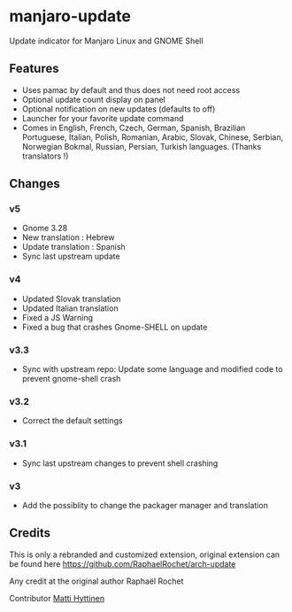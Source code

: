 # manjaro-update
Update indicator for Manjaro Linux and GNOME Shell

## Features
- Uses pamac by default and thus does not need root access
- Optional update count display on panel
- Optional notification on new updates (defaults to off)
- Launcher for your favorite update command
- Comes in English, French, Czech, German, Spanish, Brazilian Portuguese, Italian, Polish, Romanian, Arabic, Slovak, Chinese, Serbian, Norwegian Bokmal, Russian, Persian, Turkish languages. (Thanks translators !)

## Changes

### v5
- Gnome 3.28
- New translation : Hebrew
- Update translation : Spanish
- Sync last upstream update 

### v4
- Updated Slovak translation
- Updated Italian translation
- Fixed a JS Warning
- Fixed a bug that crashes Gnome-SHELL on update

### v3.3
- Sync with upstream repo: Update some language and modified code to prevent gnome-shell crash

### v3.2
- Correct the default settings

### v3.1
- Sync last upstream changes to prevent shell crashing

### v3
- Add the possiblity to change the packager manager and translation

## Credits
This is only a rebranded and customized extension, original extension can be found here
https://github.com/RaphaelRochet/arch-update

Any credit at the original author Raphaël Rochet

Contributor [Matti Hyttinen](https://github.com/Chrysostomus)
